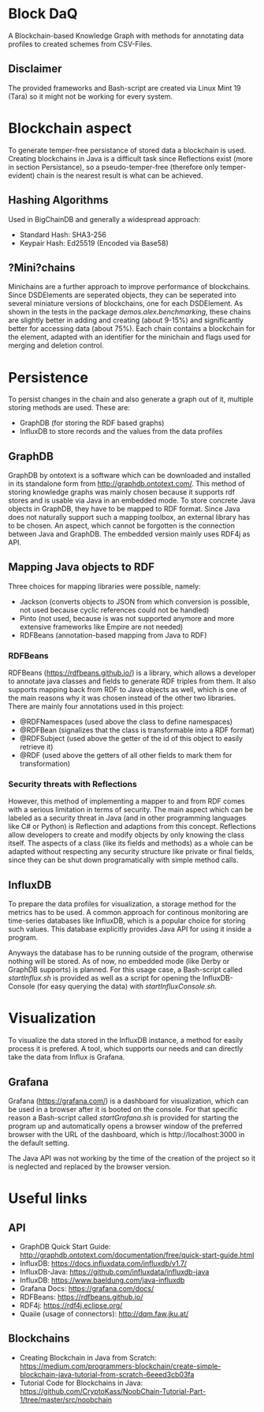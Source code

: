 # Block DaQ
A Blockchain-based Knowledge Graph with methods for annotating data profiles to created schemes from CSV-Files.

## Disclaimer
The provided frameworks and Bash-script are created via Linux Mint 19 (Tara) so it might not be working for every system.

# Blockchain aspect
To generate temper-free persistance of stored data a blockchain is used. Creating blockchains in Java is a difficult task since Reflections exist (more in section Persistance),
so a pseudo-temper-free (therefore only temper-evident) chain is the nearest result is what can be achieved.

## Hashing Algorithms
Used in BigChainDB and generally a widespread approach:
- Standard Hash: SHA3-256
- Keypair Hash: Ed25519 (Encoded via Base58)

## ?Mini?chains
Minichains are a further approach to improve performance of blockchains. Since DSDElements are seperated objects, they can be seperated into several miniature versions of blockchains, one for each DSDElement.
As shown in the tests in the package *demos.alex.benchmarking*, these chains are slightly better in adding and creating (about 9-15%) and significantly better for accessing data (about 75%).
Each chain contains a blockchain for the element, adapted with an identifier for the minichain and flags used for merging and deletion control.

# Persistence
To persist changes in the chain and also generate a graph out of it, multiple storing methods are used. These are:
- GraphDB (for storing the RDF based graphs)
- InfluxDB to store records and the values from the data profiles

## GraphDB
GraphDB by ontotext is a software which can be downloaded and installed in its standalone form from http://graphdb.ontotext.com/. This method of storing knowledge graphs was mainly chosen because it supports rdf stores
and is usable via Java in an embedded mode. To store concrete Java objects in GraphDB, they have to be mapped to RDF format. Since Java does not naturally support such a mapping toolbox, an external library has to be chosen.
An aspect, which cannot be forgotten is the connection between Java and GraphDB. The embedded version mainly uses RDF4j as API. 

## Mapping Java objects to RDF
Three choices for mapping libraries were possible, namely:
- Jackson (converts objects to JSON from which conversion is possible, not used because cyclic references could not be handled)
- Pinto (not used, because is was not supported anymore and more extensive frameworks like Empire are not needed)
- RDFBeans (annotation-based mapping from Java to RDF)

### RDFBeans
RDFBeans (https://rdfbeans.github.io/) is a library, which allows a developer to annotate java classes and fields to generate RDF triples from them. It also supports mapping back from RDF to Java objects as
well, which is one of the main reasons why it was chosen instead of the other two libraries. There are mainly four annotations used in this project:
- @RDFNamespaces (used above the class to define namespaces)
- @RDFBean (signalizes that the class is transformable into a RDF format)
- @RDFSubject (used above the getter of the id of this object to easily retrieve it)
- @RDF (used above the getters of all other fields to mark them for transformation)

### Security threats with Reflections
However, this method of implementing a mapper to and from RDF comes with a serious limitation in terms of security. The main aspect which can be labeled as a security threat in Java (and in other programming languages
like C# or Python) is Reflection and adaptions from this concept. Reflections allow developers to create and modify objects by only knowing the class itself. The aspects of a class (like its fields and methods) as a whole can 
be adapted without respecting any security structure like private or final fields, since they can be shut down programatically with simple method calls.

## InfluxDB
To prepare the data profiles for visualization, a storage method for the metrics has to be used. A common approach for continous monitoring are time-series databases like InfluxDB, which is a popular choice for storing
such values. This database explicitly provides Java API for using it inside a program.

Anyways the database has to be running outside of the program, otherwise nothing will be stored. As of now, no embedded mode (like Derby or GraphDB supports) is planned. For this usage case, a Bash-script called *startInflux.sh* is 
provided as well as a script for opening the InfluxDB-Console (for easy querying the data) with *startInfluxConsole.sh*.

# Visualization
To visualize the data stored in the InfluxDB instance, a method for easily process it is prefered. A tool, which supports our needs and can directly take the data from Influx is Grafana.

## Grafana
Grafana (https://grafana.com/) is a dashboard for visualization, which can be used in a browser after it is booted on the console. For that specific reason a Bash-script called *startGrafana.sh* is provided for starting the program up and 
automatically opens a browser window of the preferred browser with the URL of the dashboard, which is http://localhost:3000 in the default setting.

The Java API was not working by the time of the creation of the project so it is neglected and replaced by the browser version.

# Useful links
## API
* GraphDB Quick Start Guide: http://graphdb.ontotext.com/documentation/free/quick-start-guide.html
* InfluxDB: https://docs.influxdata.com/influxdb/v1.7/
* InfluxDB-Java: https://github.com/influxdata/influxdb-java
* InfluxDB: https://www.baeldung.com/java-influxdb
* Grafana Docs: https://grafana.com/docs/
* RDFBeans: https://rdfbeans.github.io/ 
* RDF4j: https://rdf4j.eclipse.org/
* Quaiie (usage of connectors): http://dqm.faw.jku.at/
## Blockchains
* Creating Blockchain in Java from Scratch: https://medium.com/programmers-blockchain/create-simple-blockchain-java-tutorial-from-scratch-6eeed3cb03fa
* Tutorial Code for Blockchains in Java: https://github.com/CryptoKass/NoobChain-Tutorial-Part-1/tree/master/src/noobchain
